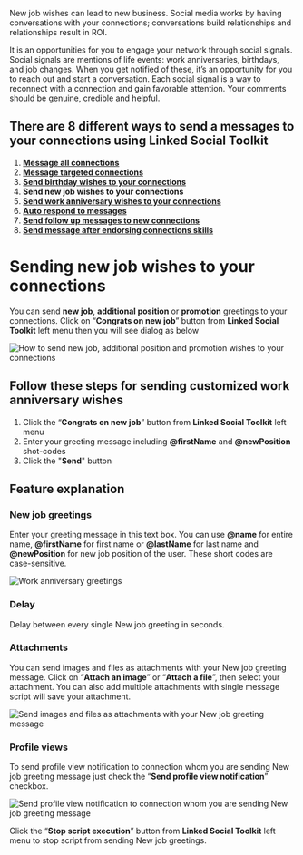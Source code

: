 New job wishes can lead to new business. Social media works by having conversations with your connections; conversations build relationships and relationships result in ROI.

It is an opportunities for you to engage your network through social signals. Social signals are mentions of life events: work anniversaries, birthdays, and job changes. When you get notified of these, it’s an opportunity for you to reach out and start a conversation. Each social signal is a way to reconnect with a connection and gain favorable attention. Your comments should be genuine, credible and helpful.

## There are 8 different ways to send a messages to your connections using Linked Social Toolkit
1. [**Message all connections**](https://github.com/ZiaUrR3hman/LinkedSocialToolkit/wiki/How-to-mass-message-all-your-connections)
2. [**Message targeted connections**](https://github.com/ZiaUrR3hman/LinkedSocialToolkit/wiki/How-to-message-targeted-connections)
3. [**Send birthday wishes to your connections**](https://github.com/ZiaUrR3hman/LinkedSocialToolkit/wiki/How-to-send-birthday-wishes-to-your-connections)
4. **Send new job wishes to your connections**
5. [**Send work anniversary wishes to your connections**](https://github.com/ZiaUrR3hman/LinkedSocialToolkit/wiki/How-to-send-work-anniversary-wishes-to-your-connections)
6. [**Auto respond to messages**](https://github.com/ZiaUrR3hman/LinkedSocialToolkit/wiki/How-to-auto-respond-messages)
7. [**Send follow up messages to new connections**](https://github.com/ZiaUrR3hman/LinkedSocialToolkit/wiki/How-to-send-follow-up-message-to-new-connections)
8. [**Send message after endorsing connections skills**](https://github.com/ZiaUrR3hman/LinkedSocialToolkit/wiki/How-to-endorse-connections-skills-if-someone-message-you)

# Sending new job wishes to your connections
You can send **new job**, **additional position** or **promotion** greetings to your connections. Click on “**Congrats on new job**” button from **Linked Social Toolkit** left menu then you will see dialog as below

![How to send new job, additional position and promotion wishes to your connections](https://github.com/ZiaUrR3hman/LinkedSocialToolkit/raw/master/images/How-to-send-new-job-additional-position-and-promotion-wishes-to-your-connections.png)

## Follow these steps for sending customized work anniversary wishes
1. Click the “**Congrats on new job**” button from **Linked Social Toolkit** left menu
2. Enter your greeting message including **@firstName** and **@newPosition** shot-codes
3. Click the "**Send**" button

## Feature explanation
### New job greetings
Enter your greeting message in this text box. You can use **@name** for entire name, **@firstName** for first name or **@lastName** for last name and **@newPosition** for new job position of the user. These short codes are case-sensitive.
 
![Work anniversary greetings](https://github.com/ZiaUrR3hman/LinkedSocialToolkit/raw/master/images/Work-anniversary-greetings.png)

### Delay
Delay between every single New job greeting in seconds.
### Attachments
You can send images and files as attachments with your New job greeting message. Click on “**Attach an image**” or “**Attach a file**”, then select your attachment. You can also add multiple attachments with single message script will save your attachment.

![Send images and files as attachments with your New job greeting message](https://github.com/ZiaUrR3hman/LinkedSocialToolkit/raw/master/images/send-images-and-files-as-attachments-with-your-message.png)

### Profile views
To send profile view notification to connection whom you are sending New job greeting message just check the “**Send profile view notification**” checkbox.

![Send profile view notification to connection whom you are sending New job greeting message](https://github.com/ZiaUrR3hman/LinkedSocialToolkit/raw/master/images/send-profile-view.png)

Click the “**Stop script execution**” button from **Linked Social Toolkit** left menu to stop script from sending New job greetings.